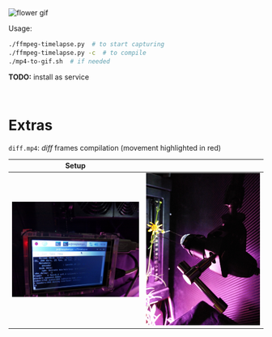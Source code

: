 <img src="flower.gif" alt="flower gif" width="600">
<br />

Usage:
```bash
./ffmpeg-timelapse.py  # to start capturing
./ffmpeg-timelapse.py -c  # to compile
./mp4-to-gif.sh  # if needed
```
**TODO:** install as service
<br/>

&nbsp;

# Extras
`diff.mp4`: _diff_ frames compilation (movement highlighted in red)


| Setup   |           |          
|---------|-----------|
| <img src="https://raw.githubusercontent.com/HN-Vignolles/timelapse/master/still1.jpg" width="600"> | <img src="https://raw.githubusercontent.com/HN-Vignolles/timelapse/master/still2.jpg" width="600"> |

